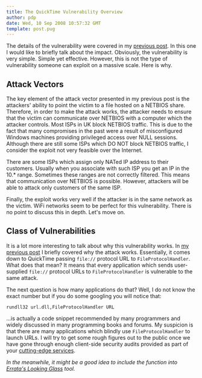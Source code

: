 ```yaml
---
title: The QuickTime Vulnerability Overview
author: pdp
date: Wed, 10 Sep 2008 10:57:32 GMT
template: post.pug
---
```


The details of the vulnerability were covered in my [previous post](/blog/details-of-the-quicktime-vulnerability/). In this one I would like to briefly talk about the impact. Obviously, the vulnerability is very simple. Simple yet effective. However, this is not the type of vulnerability someone can exploit on a massive scale. Here is why.

## Attack Vectors

The key element of the attack vector presented in my previous post is the attackers' ability to point the victim to a file hosted on a NETBIOS share. Therefore, in order to make the attack works, the attacker needs to ensure that the victim can communicate over NETBIOS with a computer which the attacker controls. Most ISPs in UK block NETBIOS traffic. This is due to the fact that many compromises in the past were a result of misconfigured Windows machines providing privileged access over NULL sessions. Although there are still some ISPs which DO NOT block NETBIOS traffic, I consider the exploit not very feasible over the Internet.

There are some ISPs which assign only NATed IP address to their customers. Usually when you associate with such ISP you get an IP in the 10.* range. Sometimes these ranges are not correctly filtered. This means that communication over NETBIOS is possible. However, attackers will be able to attack only customers of the same ISP.

Finally, the exploit works very well if the attacker is in the same network as the victim. WiFi networks seem to be perfect for this vulnerability. There is no point to discuss this in depth. Let's move on.

## Class of Vulnerabilities

It is a lot more interesting to talk about why this vulnerability works. In [my previous post](/blog/details-of-the-quicktime-vulnerability/) I briefly covered why the attack works. Essentially, it comes down to QuickTime passing `file://` protocol URL to `FileProtocolHandler`. What does that mean? It means that every application which sends user-supplied `file://` protocol URLs to `FileProtocolHandler` is vulnerable to the same attack.

The next question is how many applications do that? Well, I do not know the exact number but if you do some googling you will notice that:

	rundll32 url.dll,FileProtocolHandler URL

...is actually a code snippet recommended by many programmers and widely discussed in many programming books and forums. My suspicion is that there are many applications which blindly use `FileProtocolHandler` to launch URLs. I will try to get some rough figures out to the public once we have gone through enough client-side security audits provided as part of your [cutting-edge services](http://gnucitizen.com/services).

_In the meanwhile, it might be a good idea to include the function into [Errata's Looking Glass](http://erratasec.blogspot.com/2008/03/new-looking-glass.html) tool._
